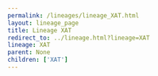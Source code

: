 ```yaml
---
permalink: /lineages/lineage_XAT.html
layout: lineage_page
title: Lineage XAT
redirect_to: ../lineage.html?lineage=XAT
lineage: XAT
parent: None
children: ['XAT']
---
```

